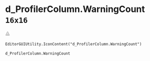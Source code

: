 # d_ProfilerColumn.WarningCount `16x16`
<img src="/img/d_ProfilerColumn.WarningCount.png" width=16 height=16>

``` CSharp
EditorGUIUtility.IconContent("d_ProfilerColumn.WarningCount")
```
```
d_ProfilerColumn.WarningCount
```
